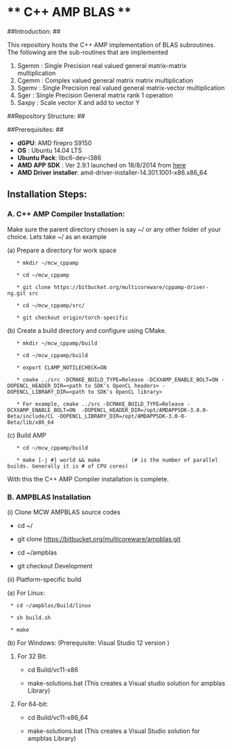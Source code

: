 # ** C++ AMP BLAS ** #

##Introduction: ##

This repository hosts the C++ AMP implementation of BLAS subroutines. The following are the sub-routines that are implemented

1. Sgemm : Single Precision real valued general matrix-matrix multiplication
2. Cgemm : Complex valued general matrix matrix multiplication
2. Sgemv : Single Precision real valued general matrix-vector multiplication
3. Sger : Single Precision General matrix rank 1 operation
4. Saxpy : Scale vector X and add to vector Y


##Repository Structure: ##

##Prerequisites: ##
* **dGPU**:  AMD firepro S9150
* **OS** : Ubuntu 14.04 LTS
* **Ubuntu Pack**: libc6-dev-i386
* **AMD APP SDK** : Ver 2.9.1 launched on 18/8/2014 from [here](http://developer.amd.com/tools-and-sdks/opencl-zone/amd-accelerated-parallel-processing-app-sdk/)
* **AMD Driver installer**: amd-driver-installer-14.301.1001-x86.x86_64


## Installation Steps:    

### A. C++ AMP Compiler Installation: 

Make sure the parent directory chosen is say ~/ or any other folder of your choice. Lets take ~/ as an example

  (a) Prepare a directory for work space

       * mkdir ~/mcw_cppamp

       * cd ~/mcw_cppamp 
   
       * git clone https://bitbucket.org/multicoreware/cppamp-driver-ng.git src

       * cd ~/mcw_cppamp/src/

       * git checkout origin/torch-specific

  (b) Create a build directory and configure using CMake.

       * mkdir ~/mcw_cppamp/build

       * cd ~/mcw_cppamp/build

       * export CLAMP_NOTILECHECK=ON

       * cmake ../src -DCMAKE_BUILD_TYPE=Release -DCXXAMP_ENABLE_BOLT=ON -DOPENCL_HEADER_DIR=<path to SDK's OpenCL headers> -DOPENCL_LIBRARY_DIR=<path to SDK's OpenCL library> 
  
       * For example, cmake ../src -DCMAKE_BUILD_TYPE=Release -DCXXAMP_ENABLE_BOLT=ON  -DOPENCL_HEADER_DIR=/opt/AMDAPPSDK-3.0.0-Beta/include/CL -DOPENCL_LIBRARY_DIR=/opt/AMDAPPSDK-3.0-0-Beta/lib/x86_64


  (c) Build AMP

       * cd ~/mcw_cppamp/build

       * make [-j #] world && make          (# is the number of parallel builds. Generally it is # of CPU cores)

With this the C++ AMP Compiler installation is complete.

### B. AMPBLAS Installation 

(i) Clone MCW AMPBLAS source codes

   * cd ~/
   
   * git clone https://bitbucket.org/multicoreware/ampblas.git 

   * cd ~/ampblas

   * git checkout Development
   

(ii) Platform-specific build

(a) For Linux:  

     * cd ~/ampblas/Build/linux

     * sh build.sh

     * make

(b)  For Windows: (Prerequisite: Visual Studio 12 version )

1. For 32 Bit:

     * cd Build/vc11-x86

     * make-solutions.bat (This creates a Visual studio solution for ampblas Library) 

 2. For 64-bit:

     * cd Build/vc11-x86_64

     * make-solutions.bat (This creates a Visual Studio solution for ampblas Library)